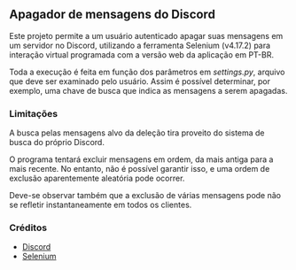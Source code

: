 ## Apagador de mensagens do Discord

Este projeto permite a um usuário autenticado apagar suas mensagens em um servidor no Discord, utilizando a ferramenta Selenium (v4.17.2) para interação virtual programada com a versão web da aplicação em PT-BR.

Toda a execução é feita em função dos parâmetros em *settings.py*, arquivo que deve ser examinado pelo usuário. Assim é possível determinar, por exemplo, uma chave de busca que indica as mensagens a serem apagadas.

### Limitações

A busca pelas mensagens alvo da deleção tira proveito do sistema de busca do próprio Discord.

O programa tentará excluir mensagens em ordem, da mais antiga para a mais recente. No entanto, não é possível garantir isso, e uma ordem de exclusão aparentemente aleatória pode ocorrer.

Deve-se observar também que a exclusão de várias mensagens pode não se refletir instantaneamente em todos os clientes.

### Créditos

* [Discord](https://discord.com)
* [Selenium](https://selenium.dev/)
